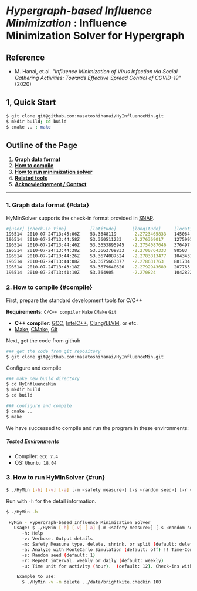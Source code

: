 # _**Hypergraph-based Influence Minimization**_ : Influence Minimization Solver for Hypergraph 

## Reference

- M. Hanai, et.al. _"Influence Minimization of Virus Infection via Social Gathering Activities: Towards Effective Spread Control of COVID-19"_ (2020)

## 1, Quick Start

```bash
$ git clone git@github.com:masatoshihanai/HyInfluenceMin.git
$ mkdir build; cd build
$ cmake .. ; make
```

## Outline of the Page

1. [__Graph data format__](#data)
2. [__How to compile__](#compile)
3. [__How to run minimization solver__](#run)
5. [__Related tools__](#related)
6. [__Acknowledgement / Contact__](#ack)

---

### 1. Graph data format {#data}

HyMinSolver supports the check-in format provided in [SNAP](https://snap.stanford.edu/data/loc-Gowalla.html).

```bash
#[user] [check-in time]         [latitude]      [longitude]     [location id]
196514  2010-07-24T13:45:06Z    53.3648119      -2.2723465833   145064
196514  2010-07-24T13:44:58Z    53.360511233    -2.276369017    1275991
196514  2010-07-24T13:44:46Z    53.3653895945   -2.2754087046   376497
196514  2010-07-24T13:44:38Z    53.3663709833   -2.2700764333   98503
196514  2010-07-24T13:44:26Z    53.3674087524   -2.2783813477   1043431
196514  2010-07-24T13:44:08Z    53.3675663377   -2.278631763    881734
196514  2010-07-24T13:43:18Z    53.3679640626   -2.2792943689   207763
196514  2010-07-24T13:41:10Z    53.364905       -2.270824       1042822	
```

### 2. How to compile {#compile}

First, prepare the standard development tools for C/C++

__Requirements__: `C/C++ compiler`  `Make` `CMake` `Git`

- __C++ compiler__: [GCC](https://gcc.gnu.org/install/), [IntelC++](https://software.intel.com/en-us/c-compilers), [Clang/LLVM](https://clang.llvm.org/index.html), or etc.
- [Make](https://www.gnu.org/software/make/), [CMake](https://cmake.org/), [Git](https://git-scm.com/)

Next, get the code from github

```bash
### get the code from git repository
$ git clone git@github.com:masatoshihanai/HyInfluenceMin.git
```

Configure and compile

```bash
### make new build directory
$ cd HyInfluenceMin
$ mkdir build
$ cd build
```

```bash
### configure and compile
$ cmake ..
$ make
```

We have successed to compile and run the program in these environments:

##### Tested Environments

- Compiler: `GCC 7.4`
- OS:  `Ubuntu 18.04`

### 3. How to run HyMinSolver {#run}


```bash
$ ./HyMin [-h] [-v] [-a] [-m <safety measure>] [-s <random seed>] [-r <repeat interval>] [-u time unit] <checkin-file> <# of restriction activities> 
```

Run with `-h` for the detail information.
```bash
$ ./HyMin -h
```
```bash
 HyMin - Hypergraph-based Influence Minimization Solver
   Usage: $ ./HyMin [-h] [-v] [-a] [-m <safety measure>] [-s <random seed>] [-r <repeat interval>] [-u time unit] <checkin-file> <# of restriction activities> 
      -h: Help
      -v: Verbose. Output details
      -m: Safety Measure type. delete, shrink, or split (default: delete)
      -a: Analyze with MonteCarlo Simulation (default: off) !! Time-Consuming !!
      -s: Random seed (default: 1)
      -r: Repeat interval. weekly or daily (default: weekly) 
      -u: Time unit for activity (hour).  (default: 12). Check-ins within x hours are considered to be the same activity. 

    Example to use:
      $ ./HyMin -v -m delete ../data/brightkite.checkin 100
```

